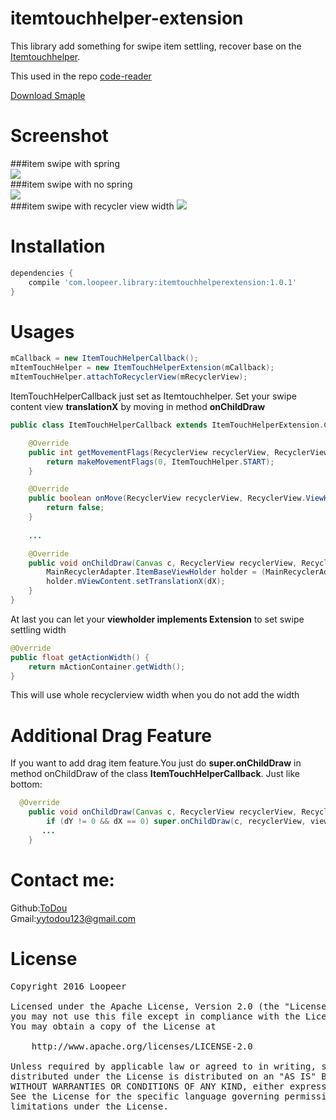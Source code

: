 # itemtouchhelper-extension
This library add something for swipe item settling, recover base on the [Itemtouchhelper](https://developer.android.com/reference/android/support/v7/widget/helper/ItemTouchHelper.html).

This used in the repo [code-reader](https://github.com/loopeer/code-reader)

[Download Smaple](https://github.com/loopeer/itemtouchhelper-extension/releases/tag/1.0.0)

Screenshot
====
###item swipe with spring  
![](/screenshot/itemtouch_spring.gif)   
###item swipe with no spring  
![](/screenshot/itemtouch_nospring.gif)  
###item swipe with recycler view width
![](/screenshot/itemtouch_recycler_width.gif)   

Installation
====
```groovy
dependencies {
    compile 'com.loopeer.library:itemtouchhelperextension:1.0.1'
}
```
Usages
====
```java
mCallback = new ItemTouchHelperCallback();
mItemTouchHelper = new ItemTouchHelperExtension(mCallback);
mItemTouchHelper.attachToRecyclerView(mRecyclerView);
```

ItemTouchHelperCallback just set as Itemtouchhelper. Set your swipe content view **translationX** by moving in method **onChildDraw**
```java
public class ItemTouchHelperCallback extends ItemTouchHelperExtension.Callback {

    @Override
    public int getMovementFlags(RecyclerView recyclerView, RecyclerView.ViewHolder viewHolder) {
        return makeMovementFlags(0, ItemTouchHelper.START);
    }

    @Override
    public boolean onMove(RecyclerView recyclerView, RecyclerView.ViewHolder viewHolder, RecyclerView.ViewHolder target) {
        return false;
    }
    
    ...

    @Override
    public void onChildDraw(Canvas c, RecyclerView recyclerView, RecyclerView.ViewHolder viewHolder, float dX, float dY, int actionState, boolean isCurrentlyActive) {
        MainRecyclerAdapter.ItemBaseViewHolder holder = (MainRecyclerAdapter.ItemBaseViewHolder) viewHolder;
        holder.mViewContent.setTranslationX(dX);
    }
}
```
At last you can let your **viewholder implements Extension** to set swipe settling width
```java
@Override
public float getActionWidth() {
    return mActionContainer.getWidth();
}
```
This will use whole recyclerview width when you do not add the width

Additional Drag Feature
====
If you want to add drag item feature.You just do **super.onChildDraw** in method onChildDraw of the class **ItemTouchHelperCallback**. Just like bottom:
```java
  @Override
    public void onChildDraw(Canvas c, RecyclerView recyclerView, RecyclerView.ViewHolder viewHolder, float dX, float dY, int actionState, boolean isCurrentlyActive) {
        if (dY != 0 && dX == 0) super.onChildDraw(c, recyclerView, viewHolder, dX, dY, actionState, isCurrentlyActive);
       ...
    }
```

Contact me: 
====
Github:[ToDou](https://github.com/ToDou)   
Gmail:[yytodou123@gmail.com](yytodou123@gmail.com)

License
====
<pre>
Copyright 2016 Loopeer

Licensed under the Apache License, Version 2.0 (the "License");
you may not use this file except in compliance with the License.
You may obtain a copy of the License at

    http://www.apache.org/licenses/LICENSE-2.0

Unless required by applicable law or agreed to in writing, software
distributed under the License is distributed on an "AS IS" BASIS,
WITHOUT WARRANTIES OR CONDITIONS OF ANY KIND, either express or implied.
See the License for the specific language governing permissions and
limitations under the License.
</pre>
